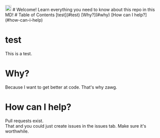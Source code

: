 <img src="https://paperandinkprinting.com/wp-content/uploads/2019/08/canstockphoto22402523-arcos-creator.com_-1024x1024.jpg" width="20px" height="20px">
# Welcome!
Learn everything you need to know about this repo in this MD!
# Table of Contents
[test](#test)  
[Why?](#why)
[How can I help?](#how-can-i-help)

# test
This is a test.
# Why?
Because I want to get better at code. That's why zawg.
# How can I help?
Pull requests exist.  
That and you could just create issues in the issues tab.
Make sure it's worthwhile.
